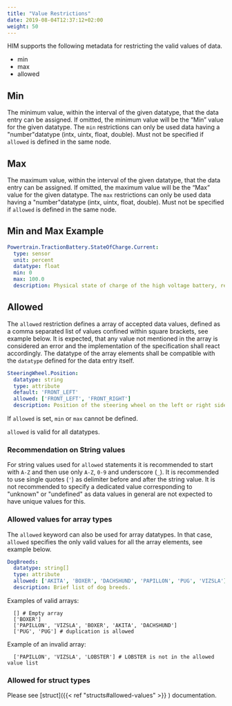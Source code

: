 ```yaml
---
title: "Value Restrictions"
date: 2019-08-04T12:37:12+02:00
weight: 50
---
```


HIM supports the following metadata for restricting the valid values of data.
- min
- max
- allowed

## Min
The minimum value, within the interval of the given datatype, that the data entry can be assigned. 
If omitted, the minimum value will be the “Min” value for the given datatype.
The `min` restrictions can only be used data having a "number"datatype (intx, uintx, float, double).
Must not be specified if `allowed` is defined in the same node.

## Max
The maximum value, within the interval of the given datatype, that the data entry can be assigned. 
If omitted, the maximum value will be the “Max” value for the given datatype.
The `max` restrictions can only be used data having a "number"datatype (intx, uintx, float, double).
Must not be specified if `allowed` is defined in the same node.

## Min and Max Example
```YAML
Powertrain.TractionBattery.StateOfCharge.Current:
  type: sensor
  unit: percent
  datatype: float
  min: 0
  max: 100.0
  description: Physical state of charge of the high voltage battery, relative to net capacity.
```

## Allowed
The `allowed` restriction defines a array of accepted data values, defined as a comma separated list of values confined within square brackets, see example below.
It is expected, that any value not mentioned in the array is considered an error and the implementation of the specification shall react accordingly.
The datatype of the array elements shall be compatible with the `datatype` defined for the data entry itself.
```YAML
SteeringWheel.Position:
  datatype: string
  type: attribute
  default: 'FRONT_LEFT'
  allowed: ['FRONT_LEFT', 'FRONT_RIGHT']
  description: Position of the steering wheel on the left or right side of the vehicle.

```
If `allowed` is set, `min` or `max` cannot be defined.

`allowed` is valid for all datatypes.

### Recommendation on String values

For string values used for `allowed` statements it is recommended to start with `A-Z` and then use only `A-Z`, `0-9` and underscore (`_`).
It is recommended to use single quotes (`'`) as delimiter before and after the string value.
It is not recommended to specify a dedicated value corresponding to "unknown" or "undefined" as data values in general are not expected to have unique values for this.

### Allowed values for array types

The `allowed` keyword can also be used for array datatypes. In that case, `allowed` specifies the only valid values for all the array elements, see example below.
```YAML
DogBreeds:
  datatype: string[]
  type: attribute
  allowed: ['AKITA', 'BOXER', 'DACHSHUND', 'PAPILLON', 'PUG', 'VIZSLA']
  description: Brief list of dog breeds.
```
Examples of valid arrays:
```
  [] # Empty array
  ['BOXER']
  ['PAPILLON', 'VIZSLA', 'BOXER', 'AKITA', 'DACHSHUND']
  ['PUG', 'PUG'] # duplication is allowed
```
Example of an invalid array:
```
  ['PAPILLON', 'VIZSLA', 'LOBSTER'] # LOBSTER is not in the allowed value list
```

### Allowed for struct types

Please see [struct]({{< ref "structs#allowed-values" >}} ) documentation.
